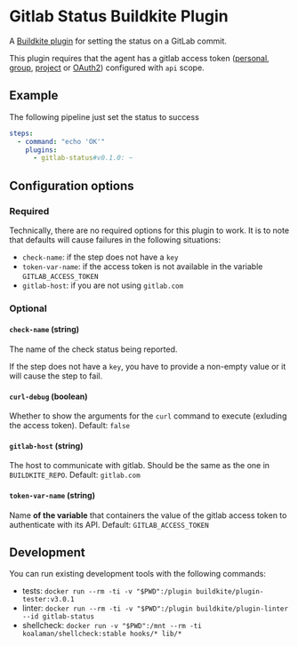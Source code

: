 # Gitlab Status Buildkite Plugin

A [Buildkite plugin](https://buildkite.com/docs/agent/v3/plugins) for setting the status on a GitLab commit.

This plugin requires that the agent has a gitlab access token ([personal](https://docs.gitlab.com/ee/user/profile/personal_access_tokens.html#personal-access-tokens), [group](https://docs.gitlab.com/ee/user/group/settings/group_access_tokens.html), [project](https://docs.gitlab.com/ee/user/project/settings/project_access_tokens.html) or [OAuth2](https://docs.gitlab.com/ee/api/oauth2.html)) configured with `api` scope.

## Example

The following pipeline just set the status to success

```yml
steps:
  - command: "echo 'OK'"
    plugins:
      - gitlab-status#v0.1.0: ~
```

## Configuration options

### Required

Technically, there are no required options for this plugin to work. It is to note that defaults will cause failures in the following situations:

* `check-name`: if the step does not have a `key`
* `token-var-name`: if the access token is not available in the variable `GITLAB_ACCESS_TOKEN`
* `gitlab-host`: if you are not using `gitlab.com`

### Optional

#### `check-name` (string)

The name of the check status being reported.

If the step does not have a `key`, you have to provide a non-empty value or it will cause the step to fail.

#### `curl-debug` (boolean)

Whether to show the arguments for the `curl` command to execute (exluding the access token). Default: `false`

#### `gitlab-host` (string)

The host to communicate with gitlab. Should be the same as the one in `BUILDKITE_REPO`. Default: `gitlab.com`

#### `token-var-name` (string)

Name **of the variable** that containers the value of the gitlab access token to authenticate with its API. Default: `GITLAB_ACCESS_TOKEN`

## Development

You can run existing development tools with the following commands:

* tests: `docker run --rm -ti -v "$PWD":/plugin buildkite/plugin-tester:v3.0.1`
* linter: `docker run --rm -ti -v "$PWD":/plugin buildkite/plugin-linter --id gitlab-status`
* shellcheck: `docker run -v "$PWD":/mnt --rm -ti koalaman/shellcheck:stable hooks/* lib/*`